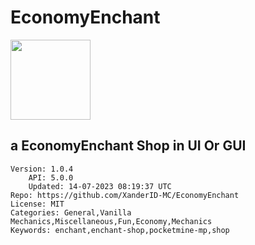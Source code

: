 # EconomyEnchant
<img src="https://raw.githubusercontent.com/XanderID/EconomyEnchant/d677fad7a576a80e731a689063317597c08cec85/icon.png" width="128" height="128" />

## a EconomyEnchant Shop in UI Or GUI
```properties
Version: 1.0.4
    API: 5.0.0
    Updated: 14-07-2023 08:19:37 UTC
Repo: https://github.com/XanderID-MC/EconomyEnchant
License: MIT
Categories: General,Vanilla Mechanics,Miscellaneous,Fun,Economy,Mechanics
Keywords: enchant,enchant-shop,pocketmine-mp,shop
```